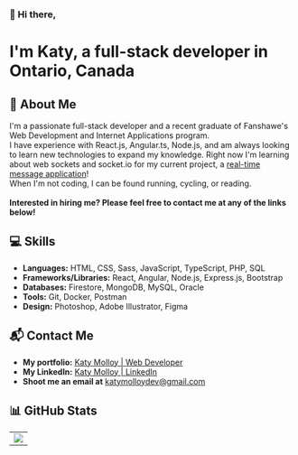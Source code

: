 ### 👋 Hi there,
# I'm Katy, a full-stack developer in Ontario, Canada

## :blue_heart: About Me
I'm a passionate full-stack developer and a recent graduate of Fanshawe's Web Development and Internet Applications program. <br />
I have experience with React.js, Angular.ts, Node.js, and am always looking to learn new technologies to expand my knowledge. Right now I'm learning about web sockets and socket.io for my current project, a [real-time message application](https://github.com/katymolloy/chattrbox)!
<br />
When I'm not coding, I can be found running, cycling, or reading.
<br />
<br />
**Interested in hiring me? Please feel free to contact me at any of the links below!**

## :computer: Skills
- **Languages:** HTML, CSS, Sass, JavaScript, TypeScript, PHP, SQL
- **Frameworks/Libraries:** React, Angular, Node.js, Express.js, Bootstrap
- **Databases:** Firestore, MongoDB, MySQL, Oracle
- **Tools:** Git, Docker, Postman
- **Design:** Photoshop, Adobe Illustrator, Figma

## :mailbox_with_mail: Contact Me
- **My portfolio:** [Katy Molloy | Web Developer](https://www.katymolloy.ca) 
- **My LinkedIn:** [Katy Molloy | LinkedIn](https://www.linkedin.com/in/katy-molloy/)  
- **Shoot me an email at** [katymolloydev@gmail.com](mailto:katymolloydev@gmail.com)

## :bar_chart: GitHub Stats
<table>
  <tr>
<!--     <td >
      <img src="https://github-readme-stats.vercel.app/api?username=katymolloy&theme=transparent" />
</td> -->
    <td >
      <img src="https://github-readme-stats.vercel.app/api/top-langs/?username=katymolloy&layout=compact&theme=transparent" />
</td>
  </tr>
</table>


